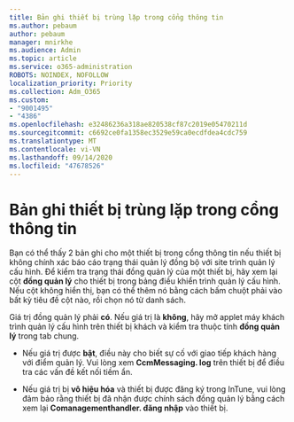 ```yaml
---
title: Bản ghi thiết bị trùng lặp trong cổng thông tin
ms.author: pebaum
author: pebaum
manager: mnirkhe
ms.audience: Admin
ms.topic: article
ms.service: o365-administration
ROBOTS: NOINDEX, NOFOLLOW
localization_priority: Priority
ms.collection: Adm_O365
ms.custom:
- "9001495"
- "4386"
ms.openlocfilehash: e32486236a318ae820538cf87c2019e05470211d
ms.sourcegitcommit: c6692ce0fa1358ec3529e59ca0ecdfdea4cdc759
ms.translationtype: MT
ms.contentlocale: vi-VN
ms.lasthandoff: 09/14/2020
ms.locfileid: "47678526"
---
```

# <a name="duplicate-device-record-in-the-portal"></a>Bản ghi thiết bị trùng lặp trong cổng thông tin

Bạn có thể thấy 2 bản ghi cho một thiết bị trong cổng thông tin nếu thiết bị không chính xác báo cáo trạng thái quản lý đồng bộ với site trình quản lý cấu hình. Để kiểm tra trạng thái đồng quản lý của một thiết bị, hãy xem lại cột **đồng quản lý** cho thiết bị trong bảng điều khiển trình quản lý cấu hình. Nếu cột không hiển thị, bạn có thể thêm nó bằng cách bấm chuột phải vào bất kỳ tiêu đề cột nào, rồi chọn nó từ danh sách.

Giá trị đồng quản lý phải **có**. Nếu giá trị là **không**, hãy mở applet máy khách trình quản lý cấu hình trên thiết bị khách và kiểm tra thuộc tính **đồng quản lý** trong tab chung.

- Nếu giá trị được **bật**, điều này cho biết sự cố với giao tiếp khách hàng với điểm quản lý. Vui lòng xem **CcmMessaging. log** trên thiết bị để điều tra các vấn đề kết nối tiềm ẩn.

- Nếu giá trị bị **vô hiệu hóa** và thiết bị được đăng ký trong InTune, vui lòng đảm bảo rằng thiết bị đã nhận được chính sách đồng quản lý bằng cách xem lại **Comanagementhandler. đăng nhập** vào thiết bị.

